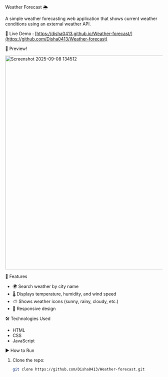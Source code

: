 Weather Forecast 🌦️

A simple weather forecasting web application that shows current weather conditions using an external weather API.

🔗 Live Demo : [https://disha0413.github.io/Weather-forecast/](https://github.com/Disha0413/Weather-forecast)

📸 Preview!

<img width="511" height="684" alt="Screenshot 2025-09-08 134512" src="https://github.com/user-attachments/assets/01a30edb-7f49-4407-bd4a-8ab1c7e0a61c" />


🚀 Features
- 🌍 Search weather by city name  
- 🌡️ Displays temperature, humidity, and wind speed  
- ⛅ Shows weather icons (sunny, rainy, cloudy, etc.)  
- 📱 Responsive design  

🛠️ Technologies Used
- HTML  
- CSS  
- JavaScript  

▶️ How to Run
1. Clone the repo:
   ```bash
   git clone https://github.com/Disha0413/Weather-forecast.git



